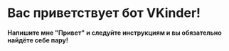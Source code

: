 # Вас приветствует бот VKinder!
**Напишите мне "Привет" и следуйте инструкциям и вы обязательно найдёте себе пару!**
